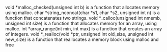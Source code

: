 void *malloc_checked(unsigned int b) is a function that  allocates memory using malloc.
char *string_nconcat(char *s1, char *s2, unsigned int n) is a function that concatenates two strings.
void *_calloc(unsigned int nmemb, unsigned int size) is a function that allocates memory for an array, using malloc.
int *array_range(int min, int max) is a function that creates an array of integers.
void *_realloc(void *ptr, unsigned int old_size, unsigned int new_size) is a function that reallocates a memory block using malloc and free

